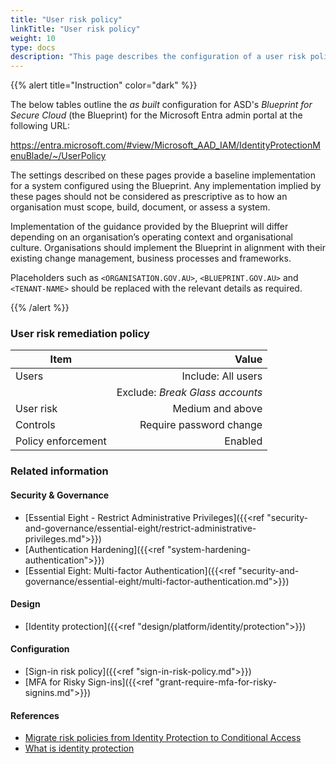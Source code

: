 ```yaml
---
title: "User risk policy"
linkTitle: "User risk policy"
weight: 10
type: docs
description: "This page describes the configuration of a user risk policy within Microsoft Entra ID associated with systems built according to the guidance provided by ASD's Blueprint for Secure Cloud."
---
```


{{% alert title="Instruction" color="dark" %}}

The below tables outline the *as built* configuration for ASD's *Blueprint for Secure Cloud* (the Blueprint) for the Microsoft Entra admin portal at the following URL:

<https://entra.microsoft.com/#view/Microsoft_AAD_IAM/IdentityProtectionMenuBlade/~/UserPolicy>

The settings described on these pages provide a baseline implementation for a system configured using the Blueprint. Any implementation implied by these pages should not be considered as prescriptive as to how an organisation must scope, build, document, or assess a system.

Implementation of the guidance provided by the Blueprint will differ depending on an organisation’s operating context and organisational culture. Organisations should implement the Blueprint in alignment with their existing change management, business processes and frameworks.

Placeholders such as `<ORGANISATION.GOV.AU>`, `<BLUEPRINT.GOV.AU>` and `<TENANT-NAME>` should be replaced with the relevant details as required.

{{% /alert %}}

### User risk remediation policy

| Item               |                           Value |
| ------------------ | ------------------------------: |
| Users              |              Include: All users |
|                    | Exclude: *Break Glass accounts* |
| User risk          |                Medium and above |
| Controls           |         Require password change |
| Policy enforcement |                         Enabled |

### Related information

#### Security & Governance

* [Essential Eight - Restrict Administrative Privileges]({{<ref "security-and-governance/essential-eight/restrict-administrative-privileges.md">}})
* [Authentication Hardening]({{<ref "system-hardening-authentication">}})
* [Essential Eight: Multi-factor Authentication]({{<ref "security-and-governance/essential-eight/multi-factor-authentication.md">}})
  
#### Design

* [Identity protection]({{<ref "design/platform/identity/protection">}})

#### Configuration

* [Sign-in risk policy]({{<ref "sign-in-risk-policy.md">}})
* [MFA for Risky Sign-ins]({{<ref "grant-require-mfa-for-risky-signins.md">}})

#### References

* [Migrate risk policies from Identity Protection to Conditional Access](https://learn.microsoft.com/entra/id-protection/howto-identity-protection-configure-risk-policies#migrate-risk-policies-from-identity-protection-to-conditional-access)
* [What is identity protection](https://learn.microsoft.com/entra/id-protection/overview-identity-protection)

